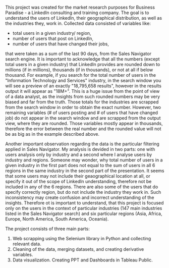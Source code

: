 This project was created for the market research purposes for Business Paradise - a LinkedIn consulting and training company. The goal is to understand the users of LinkedIn, their geographical distribution, as well as the industries they, work in. Collected data consisted of variables like: 
- total users in a given industry/ region, 
- number of users that post on LinkedIn, 
- number of users that have changed their jobs, 

that were taken as a sum of the last 90 days, from the Sales Navigator search engine. It is important to acknowledge that all the numbers (except total users in a given industry) that LinkedIn provides are rounded down to millions (if in millions), thousands (if in thousands), or not at all if below thousand. For example, if you search for the total number of users in the "Information Technology and Services" industry, in the search window you will see a preview of an exactly "18,795,658 results", however in the results output it will appear as "18M+". This is a huge issue from the point of view of a data analyst, as the insights from such rounded numbers may be very biased and far from the truth. Those totals for the industries are scrapped from the search window in order to obtain the exact number. However, two remaining variables (# of users posting and # of users that have changed job) do not appear in the search window and are scrapped from the output view, where they are rounded. Those variables mostly appear in thousands, therefore the error between the real number and the rounded value will not be as big as in the example described above.

Another important observation regarding the data is the particular filtering applied in Sales Navigator. My analysis is devided in two parts: one with users analysis only by industry and a second where I analyse users by industry and regions. Someone may wonder, why total number of users in a given industry in the first part does not equal to the sum of users in all 6 regions in the same industry in the second part of the presentation. It seems that some users may not include their geaographical location at all, or specify it out of the scope of LinkedIn understanding, therefore not be included in any of the 6 regions. There are also some of the users that do specify correctly region, but do not include the industry they work in. Such inconsistency may create confusion and incorrect understanding of the insights. Therefore ot is important to understand, that this project is focused only on the users in the context of particular industries (147 main industries listed in the Sales Navigator search) and six particular regions (Asia, Africa, Europe, North America, South America, Oceania).

The project consists of three main parts:
1. Web scrapping using the Selenium library in Python and collecting relevant data.
2. Cleaning of the data, merging datasets, and creating derivative variables.
3. Data visualization. Creating PPT and Dashboards in Tableau Public.
